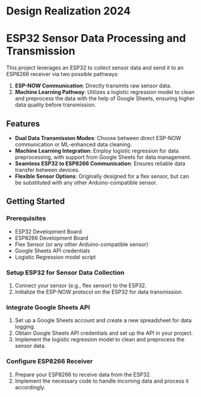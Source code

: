 # Design Realization 2024
# ESP32 Sensor Data Processing and Transmission

This project leverages an ESP32 to collect sensor data and send it to an ESP8266 receiver via two possible pathways:
1. **ESP-NOW Communication**: Directly transmits raw sensor data.
2. **Machine Learning Pathway**: Utilizes a logistic regression model to clean and preprocess the data with the help of Google Sheets, ensuring higher data quality before transmission.

## Features
- **Dual Data Transmission Modes**: Choose between direct ESP-NOW communication or ML-enhanced data cleaning.
- **Machine Learning Integration**: Employ logistic regression for data preprocessing, with support from Google Sheets for data management.
- **Seamless ESP32 to ESP8266 Communication**: Ensures reliable data transfer between devices.
- **Flexible Sensor Options**: Originally designed for a flex sensor, but can be substituted with any other Arduino-compatible sensor.

## Getting Started

### Prerequisites
- ESP32 Development Board
- ESP8266 Development Board
- Flex Sensor (or any other Arduino-compatible sensor)
- Google Sheets API credentials
- Logistic Regression model script

### Setup ESP32 for Sensor Data Collection
1. Connect your sensor (e.g., flex sensor) to the ESP32.
2. Initialize the ESP-NOW protocol on the ESP32 for data transmission.

### Integrate Google Sheets API
1. Set up a Google Sheets account and create a new spreadsheet for data logging.
2. Obtain Google Sheets API credentials and set up the API in your project.
3. Implement the logistic regression model to clean and preprocess the sensor data.

### Configure ESP8266 Receiver
1. Prepare your ESP8266 to receive data from the ESP32.
2. Implement the necessary code to handle incoming data and process it accordingly.
